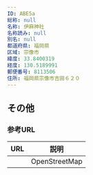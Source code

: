 ```yaml
---
ID: ABE5a
総称: null
名称: 伊麻神社
名称読み: null
別名: null
都道府県: 福岡県
区域: 宗像市
緯度: 33.8400319
経度: 130.5189991
郵便番号: 8113506
住所: 福岡県宗像市吉田６２０
---
```


## その他

### 参考URL

| URL | 説明          |
| --- | ------------- |
|     | OpenStreetMap |

